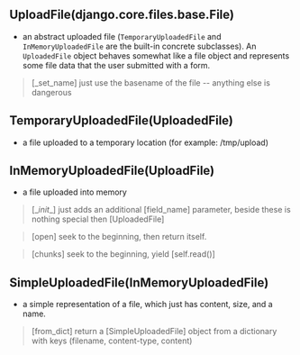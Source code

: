 <!-- classes representing uploaded files -->
## UploadFile(django.core.files.base.File)
* an abstract uploaded file (`TemporaryUploadedFile` and `InMemoryUploadedFile` are the built-in concrete subclasses). An `UploadedFile` object behaves somewhat like a file object and represents some file data that the user submitted with a form.

> [\_set_name] just use the basename of the file -- anything else is dangerous

## TemporaryUploadedFile(UploadedFile)
* a file uploaded to a temporary location (for example: /tmp/upload)

## InMemoryUploadedFile(UploadFile)
* a file uploaded into memory

> [\__init__] just adds an additional [field_name] parameter, beside these is nothing special then [UploadedFile]

> [open] seek to the beginning, then return itself.

> [chunks] seek to the beginning, yield [self.read()]

## SimpleUploadedFile(InMemoryUploadedFile)
* a simple representation of a file, which just has content, size, and a name.

> [from_dict] return a [SimpleUploadedFile] object from a dictionary with keys (filename, content-type, content)
